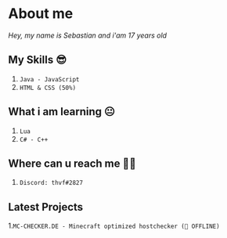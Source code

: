 # About me

*Hey, my name is Sebastian and i'am 17 years old*





## My Skills 😎

1. `Java - JavaScript`
2. `HTML & CSS (50%)`

## What i am learning 😐

1. `Lua`
2. `C# - C++`

## Where can u reach me 🤷‍♂️

1. `Discord: thvf#2827`


## Latest Projects

1.`MC-CHECKER.DE - Minecraft optimized hostchecker (🔴 OFFLINE)`
